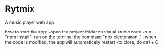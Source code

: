 # Rytmix
A music player web app

how to start the app:
  -open the project folder on visual studio code
  -run "npm install"
  -run on the terminal the command "npx electonmon ."
  -when the code is modified, the app will automatically restart
  -to close, do ctrl + C
